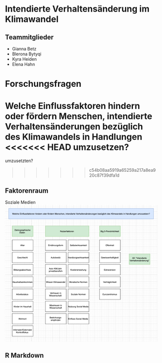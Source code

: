 # Intendierte Verhaltensänderung im Klimawandel

## Teammitglieder

-   Gianna Betz
-   Blerona Bytyqi
-   Kyra Heiden
-   Elena Hahn

# Forschungsfragen

Welche Einflussfaktoren hindern oder fördern Menschen, intendierte
Verhaltensänderungen bezüglich des Klimawandels in Handlungen
<<<<<<< HEAD
umzusetzen?
=======
umzusetzten?
>>>>>>> c54b08aa5919a65259a217a8ea920c87f39dfa1d

## Faktorenraum

Soziale Medien
![Faktorenraum](README_files/figure-markdown_strict/Faktorenraum.png)

## R Markdown
